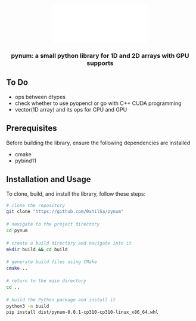 <div align="center">
<picture>
  <source media="(prefers-color-scheme:light)" srcset="./docs/pynum.svg">
  <img alt="pynum-logo" src="./docs/pynum.svg" width="50%" height="50%">
</picture>

<h3>pynum: a small python library for 1D and 2D arrays with GPU supports</h3>


</div>

## To Do
- ops between dtypes
- check whether to use pyopencl or go with C++ CUDA programming
- vector(1D array) and its ops for CPU and GPU

## Prerequisites
Before building the library, ensure the following dependencies are installed
- cmake
- pybind11

## Installation and Usage
To clone, build, and install the library, follow these steps:
```bash
# clone the repository
git clone "https://github.com/0xhilSa/pynum"

# navigate to the project directory
cd pynum

# create a build directory and navigate into it
mkdir build && cd build

# generate build files using CMake
cmake ..

# return to the main directory
cd ..

# build the Python package and install it
python3 -m build
pip install dist/pynum-0.0.1-cp310-cp310-linux_x86_64.whl
```